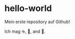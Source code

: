 hello-world
===========

Mein erste repository auf Github!

Ich mag :coffee:, :pizza:, and :dancer:.
